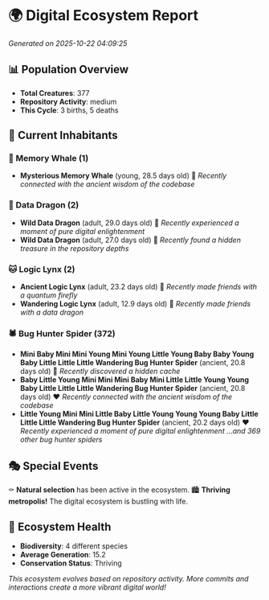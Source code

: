 # 🌍 Digital Ecosystem Report
*Generated on 2025-10-22 04:09:25*

## 📊 Population Overview
- **Total Creatures**: 377
- **Repository Activity**: medium
- **This Cycle**: 3 births, 5 deaths

## 👥 Current Inhabitants

### 🐋 Memory Whale (1)
- **Mysterious Memory Whale** (young, 28.5 days old) 💛
  *Recently connected with the ancient wisdom of the codebase*

### 🐉 Data Dragon (2)
- **Wild Data Dragon** (adult, 29.0 days old) 💚
  *Recently experienced a moment of pure digital enlightenment*
- **Wild Data Dragon** (adult, 27.0 days old) 💛
  *Recently found a hidden treasure in the repository depths*

### 🐱 Logic Lynx (2)
- **Ancient Logic Lynx** (adult, 23.2 days old) 💛
  *Recently made friends with a quantum firefly*
- **Wandering Logic Lynx** (adult, 12.9 days old) 💛
  *Recently made friends with a data dragon*

### 🕷️ Bug Hunter Spider (372)
- **Mini Baby Mini Mini Young Mini Young Little Young Baby Baby Young Baby Little Little Little Wandering Bug Hunter Spider** (ancient, 20.8 days old) 💛
  *Recently discovered a hidden cache*
- **Baby Little Young Mini Mini Mini Baby Mini Little Little Young Young Baby Little Little Little Wandering Bug Hunter Spider** (ancient, 20.8 days old) ❤️
  *Recently connected with the ancient wisdom of the codebase*
- **Little Young Mini Mini Little Baby Little Young Young Young Baby Little Little Little Wandering Bug Hunter Spider** (ancient, 20.2 days old) ❤️
  *Recently experienced a moment of pure digital enlightenment*
  *...and 369 other bug hunter spiders*

## 🎭 Special Events

⚰️ **Natural selection** has been active in the ecosystem.
🏙️ **Thriving metropolis!** The digital ecosystem is bustling with life.

## 🔬 Ecosystem Health
- **Biodiversity**: 4 different species
- **Average Generation**: 15.2
- **Conservation Status**: Thriving

*This ecosystem evolves based on repository activity. More commits and interactions create a more vibrant digital world!*